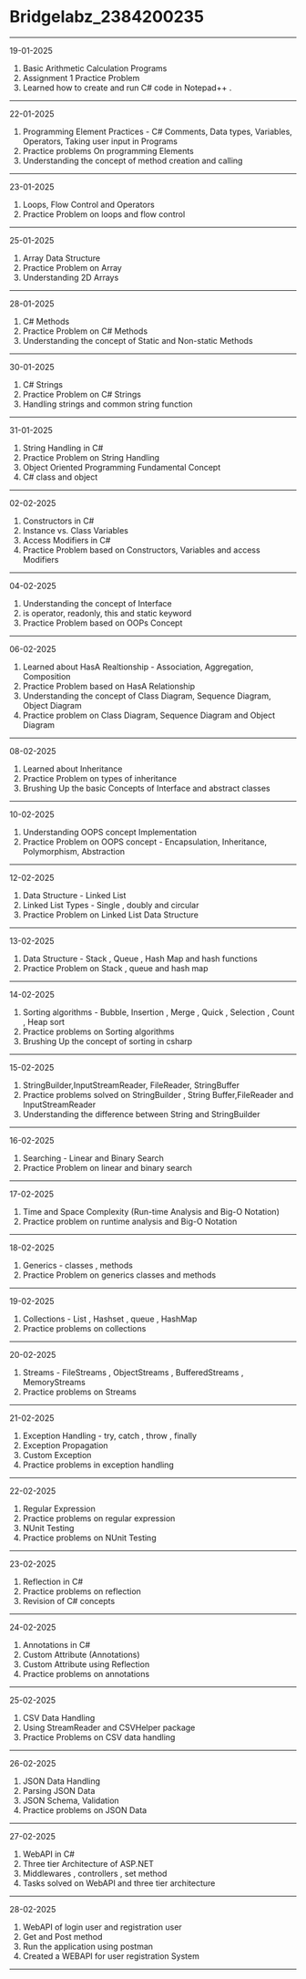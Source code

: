 # Bridgelabz_2384200235
------------------------------------------------------------------------------
19-01-2025

1. Basic Arithmetic Calculation Programs
2. Assignment 1 Practice Problem
3. Learned how to create and run C# code in Notepad++ .
-----------------------------------------------------------------------------
22-01-2025

1. Programming Element Practices - C# Comments, Data types, Variables, Operators, Taking user input in Programs
2. Practice problems On programming Elements
3. Understanding the concept of method creation and calling
-----------------------------------------------------------------------------
23-01-2025

1. Loops, Flow Control and Operators
2. Practice Problem on loops and flow control
-----------------------------------------------------------------------------
25-01-2025

1. Array Data Structure
2. Practice Problem on Array
3. Understanding 2D Arrays
-----------------------------------------------------------------------------
28-01-2025

1. C# Methods
2. Practice Problem on C# Methods
3. Understanding the concept of Static and Non-static Methods
-----------------------------------------------------------------------------
30-01-2025

1. C# Strings
2. Practice Problem on C# Strings
3. Handling strings and common string function
-----------------------------------------------------------------------------
31-01-2025

1. String Handling in C#
2. Practice Problem on String Handling
3. Object Oriented Programming Fundamental Concept
4. C# class and object
-----------------------------------------------------------------------------
02-02-2025

1. Constructors in C#
2. Instance vs. Class Variables
3. Access Modifiers in C#
4. Practice Problem based on Constructors, Variables and access Modifiers
-----------------------------------------------------------------------------
04-02-2025

1. Understanding the concept of Interface
2. is operator, readonly, this and static keyword
3. Practice Problem based on OOPs Concept
-----------------------------------------------------------------------------
06-02-2025

1. Learned about HasA Realtionship - Association, Aggregation, Composition
2. Practice Problem based on HasA Relationship
3. Understanding the concept of Class Diagram, Sequence Diagram, Object Diagram
4. Practice problem on Class Diagram, Sequence Diagram and Object Diagram
-----------------------------------------------------------------------------
08-02-2025

1. Learned about Inheritance
2. Practice Problem on types of inheritance
3. Brushing Up the basic Concepts of Interface and abstract classes
-----------------------------------------------------------------------------
10-02-2025

1. Understanding OOPS concept Implementation
2. Practice Problem on OOPS concept - Encapsulation, Inheritance, Polymorphism, Abstraction
-----------------------------------------------------------------------------
12-02-2025

1. Data Structure - Linked List
2. Linked List Types - Single , doubly and circular
3. Practice Problem on Linked List Data Structure
-----------------------------------------------------------------------------
13-02-2025

1. Data Structure - Stack , Queue , Hash Map and hash functions
2. Practice Problem on Stack , queue and hash map
-----------------------------------------------------------------------------
14-02-2025

1. Sorting algorithms - Bubble, Insertion , Merge , Quick , Selection , Count , Heap sort
2. Practice problems on Sorting algorithms
3. Brushing Up the concept of sorting in csharp
-----------------------------------------------------------------------------
15-02-2025

1. StringBuilder,InputStreamReader, FileReader, StringBuffer
2. Practice problems solved on StringBuilder , String Buffer,FileReader and InputStreamReader
3. Understanding the difference between String and StringBuilder
-----------------------------------------------------------------------------
16-02-2025

1. Searching - Linear and Binary Search
2. Practice Problem on linear and binary search
-----------------------------------------------------------------------------
17-02-2025

1. Time and Space Complexity (Run-time Analysis and Big-O Notation)
2. Practice problem on runtime analysis and Big-O Notation
-----------------------------------------------------------------------------
18-02-2025

1. Generics - classes , methods 
2. Practice Problem on generics classes and methods
-----------------------------------------------------------------------------
19-02-2025

1. Collections - List , Hashset , queue , HashMap
2. Practice problems on collections
-----------------------------------------------------------------------------
20-02-2025

1. Streams - FileStreams , ObjectStreams , BufferedStreams , MemoryStreams
2. Practice problems on Streams
-----------------------------------------------------------------------------
21-02-2025

1. Exception Handling - try, catch , throw , finally
2. Exception Propagation
3. Custom Exception
4. Practice problems in exception handling
-----------------------------------------------------------------------------
22-02-2025

1. Regular Expression
2. Practice problems on regular expression
3. NUnit Testing
4. Practice problems on NUnit Testing
-----------------------------------------------------------------------------
23-02-2025

1. Reflection in C#
2. Practice problems on reflection
3. Revision of C# concepts
-----------------------------------------------------------------------------
24-02-2025

1. Annotations in C#
2. Custom Attribute (Annotations)
3. Custom Attribute using Reflection
4. Practice problems on annotations
-----------------------------------------------------------------------------
25-02-2025

1. CSV Data Handling
2. Using StreamReader and CSVHelper package
3. Practice Problems on CSV data handling
-----------------------------------------------------------------------------
26-02-2025

1. JSON Data Handling
2. Parsing JSON Data
3. JSON Schema, Validation
4. Practice problems on JSON Data
-----------------------------------------------------------------------------
27-02-2025

1. WebAPI in C#
2. Three tier Architecture of ASP.NET
3. Middlewares , controllers , set method
4. Tasks solved on WebAPI and three tier architecture
-----------------------------------------------------------------------------
28-02-2025

1. WebAPI of login user and registration user
2. Get and Post method 
3. Run the application using postman
4. Created a WEBAPI for user registration System
-----------------------------------------------------------------------------
